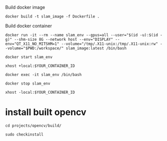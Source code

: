 Build docker image 
```
docker build -t slam_image -f Dockerfile .
```

Build docker container
```
docker run -it --rm --name slam_env --gpus=all --user="$(id -u):$(id -g)" --shm-size 8G --network host --env="DISPLAY" --env="QT_X11_NO_MITSHM=1" --volume="/tmp/.X11-unix:/tmp/.X11-unix:rw" --volume="$PWD:/workspace/" slam_image:latest /bin/bash
```

```
docker start slam_env
```
```
xhost +local:$YOUR_CONTAINER_ID
```
```
docker exec -it slam_env /bin/bash
```
```
docker stop slam_env
```
```
xhost -local:$YOUR_CONTAINER_ID
```
# install built opencv
```
cd projects/opencv/build/
```
```
sudo checkinstall
```
